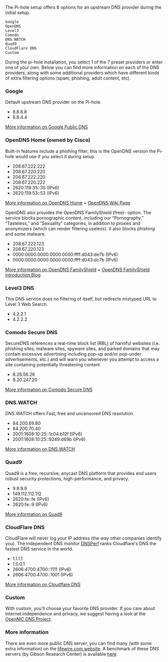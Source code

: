 The Pi-hole setup offers 8 options for an upstream DNS provider during the initial setup.

```text
Google
OpenDNS
Level3
Comodo
DNS.WATCH
Quad9
CloudFlare DNS
Custom
```

During the pi-hole installation, you select 1 of the 7 preset providers or enter one of your own. Below you can find more information on each of the DNS providers, along with some additional providers which have different kinds of extra filtering options (spam, phishing, adult content, etc).

### Google

Default upstream DNS provider on the Pi-hole.

- 8.8.8.8
- 8.8.4.4

[More information on Google Public DNS](https://developers.google.com/speed/public-dns/)

### OpenDNS Home (owned by Cisco)

Built-in features include a phishing filter, this is the OpenDNS version the Pi-hole would use if you select it during setup.

- 208.67.222.222
- 208.67.220.220
- 208.67.222.220
- 208.67.220.222
- 2620:119:35::35 (IPv6)
- 2620:119:53::53 (IPv6)

[More information on OpenDNS Home](https://use.opendns.com/) + [OpenDNS Wiki Page](https://en.wikipedia.org/wiki/OpenDNS)

OpenDNS also provides the OpenDNS FamilyShield (free)- option. The service blocks pornographic content, including our “Pornography,” “Tasteless,” and “Sexuality” categories, in addition to proxies and anonymizers (which can render filtering useless). It also blocks phishing and some malware.

- 208.67.222.123
- 208.67.220.123
- 0000:0000:0000:0000:0000:ffff:d043:de7b (IPv6)
- 0000:0000:0000:0000:0000:ffff:d043:dc7b (IPv6)

[More information on OpenDNS FamilyShield](https://www.opendns.com/setupguide/#familyshield) + [OpenDNS FamilyShield introduction Blog](https://umbrella.cisco.com/blog/2010/06/23/introducing-familyshield-parental-controls/)

### Level3 DNS

This DNS service does no filtering of itself, but redirects mistyped URL to Level 3 Web Search.

- 4.2.2.1
- 4.2.2.2

### Comodo Secure DNS

SecureDNS references a real-time block list (RBL) of harmful websites (i.e. phishing sites, malware sites, spyware sites, and parked domains that may contain excessive advertising including pop-up and/or pop-under advertisements, etc.) and will warn you whenever you attempt to access a site containing potentially threatening content.

- 8.26.56.26
- 8.20.247.20

[More information on Comodo Secure DNS](https://www.comodo.com/secure-dns/)

### DNS.WATCH

DNS.WATCH offers Fast, free and uncensored DNS resolution.

- 84.200.69.80
- 84.200.70.40
- 2001:1608:10:25::1c04:b12f (IPv6)
- 2001:1608:10:25::9249:d69b (IPv6)

[More information on DNS.WATCH](https://dns.watch/)

### Quad9

Quad9 is a free, recursive, anycast DNS platform that provides end users robust security protections, high-performance, and privacy.

- 9.9.9.9
- 149.112.112.112
- 2620:fe::fe (IPv6)
- 2620:fe::9 (IPv6)

[More information on Quad9](https://www.quad9.net/about/)

### CloudFlare DNS

CloudFlare will never log your IP address (the way other companies identify you). The independent DNS monitor [DNSPerf](https://www.dnsperf.com/) ranks Cloudflare's DNS the fastest DNS service in the world.

- 1.1.1.1
- 1.0.0.1
- 2606:4700:4700::1111 (IPv6)
- 2606:4700:4700::1001 (IPv6)

[More information on Cloudflare DNS](https://cloudflare-dns.com/dns/#explanation)

### Custom

With custom, you'll choose your favorite DNS provider.
If you care about Internet independence and privacy, we suggest having a look at the [OpenNIC DNS Project](https://servers.opennic.org/).

### More information

There are even more public DNS server, you can find many (with some extra information) on the [lifewire.com website](https://www.lifewire.com/free-and-public-dns-servers-2626062). A benchmark of these DNS servers (by Gibson Research Center) is available [here](https://www.grc.com/dns/Benchmark.htm).
